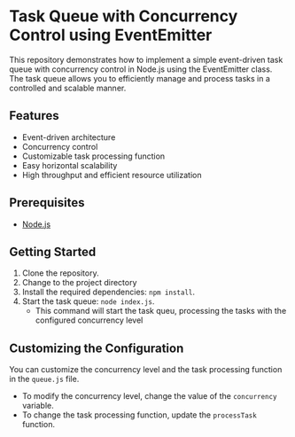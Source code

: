 # Task Queue with Concurrency Control using EventEmitter

This repository demonstrates how to implement a simple event-driven task queue with concurrency control in Node.js using the EventEmitter class. The task queue allows you to efficiently manage and process tasks in a controlled and scalable manner.

## Features

- Event-driven architecture
- Concurrency control
- Customizable task processing function
- Easy horizontal scalability
- High throughput and efficient resource utilization

## Prerequisites

- [Node.js](https://nodejs.org/)

## Getting Started

1. Clone the repository.
2. Change to the project directory
3. Install the required dependencies: `npm install`.
4. Start the task queue: `node index.js`.
   - This command will start the task queu, processing the tasks with the configured concurrency level

## Customizing the Configuration

You can customize the concurrency level and the task processing function in the `queue.js` file.

- To modify the concurrency level, change the value of the `concurrency` variable.
- To change the task processing function, update the `processTask` function. 